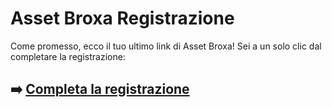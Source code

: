 # Asset Broxa Registrazione

Come promesso, ecco il tuo ultimo link di Asset Broxa! Sei a un solo clic dal completare la registrazione:

## ➡️ [Completa la registrazione](https://tinyurl.com/2epzu7vn)